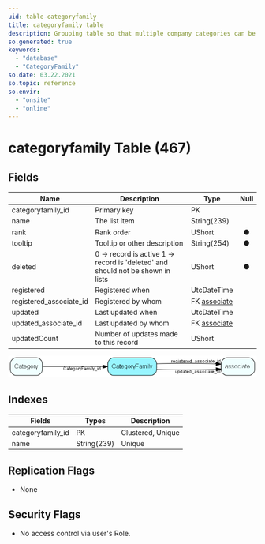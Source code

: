 ```yaml
---
uid: table-categoryfamily
title: categoryfamily table
description: Grouping table so that multiple company categories can be grouped under one term; to simplify searching for things like &apos;all customers&apos;
so.generated: true
keywords:
  - "database"
  - "CategoryFamily"
so.date: 03.22.2021
so.topic: reference
so.envir:
  - "onsite"
  - "online"
---
```


# categoryfamily Table (467)

## Fields

| Name | Description | Type | Null |
|------|-------------|------|:----:|
|categoryfamily\_id|Primary key|PK| |
|name|The list item|String(239)| |
|rank|Rank order|UShort|&#x25CF;|
|tooltip|Tooltip or other description|String(254)|&#x25CF;|
|deleted|0 -&gt; record is active 1 -&gt; record is &apos;deleted&apos; and should not be shown in lists|UShort|&#x25CF;|
|registered|Registered when|UtcDateTime| |
|registered\_associate\_id|Registered by whom|FK [associate](associate.md)| |
|updated|Last updated when|UtcDateTime| |
|updated\_associate\_id|Last updated by whom|FK [associate](associate.md)| |
|updatedCount|Number of updates made to this record|UShort| |


![CategoryFamily table relationship diagram](./media/CategoryFamily.png)

## Indexes

| Fields | Types | Description |
|--------|-------|-------------|
|categoryfamily\_id |PK |Clustered, Unique |
|name |String(239) |Unique |

## Replication Flags

* None

## Security Flags

* No access control via user's Role.

